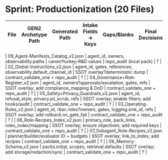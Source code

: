 # Sprint: Productionization (20 Files)

| File | GEN2 Archetype Path | Generated Path | Intake Fields → Keys | Gaps/Blanks | Final Decisions | Tests/Checks | Status |
| - | - | - | - | - | - | - | - |

| 09_Agent-Manifests_Catalog_v2.json | agent_id, owners, observability.paths | canon?turkey-R&D values | repo_audit (local pack) | ? |
| 02_Global-Instructions_v2.json | agent_id, gates, references, observability.default_channel_id | SSOT overlay?deterministic dump | contract_validate_one + repo_audit | ? |
| 04_Governance+Risk-Register_v2.json | agent_id, owners?approvals/escalation, gates, refs | SSOT overlay; add compliance_mapping & DoD | contract_validate_one + repo_audit | ? |
| 05_Safety+Privacy_Guardrails_v2.json | agent_id, refusal_style, privacy.pii_scrub, refs | SSOT overlay; enable filters; add hooks/audit | contract_validate_one + repo_audit | ? |
| 03_Operating-Rules_v2.json | agent_id, rbac.roles?owners, gates, logging.sink_id, refs | SSOT overlay; add rollback.on_gate_fail | contract_validate_one + repo_audit | ? |
| 06_Role-Recipes_Index_v2.json | primary_role, pack_links, roles_index/mapping | SSOT overlay; ensure objectives; add required keys | contract_validate_one + repo_audit | ? |
| 07_Subagent_Role-Recipes_v2.json | planner/builder/evaluator IO + budgets | SSOT overlay; link_to_index; add recipes | contract_validate_one + repo_audit | ? |
| 08_Memory-Schema_v2.json | packs.initial, scopes, retrieval.defaults | SSOT overlay; add storage/redaction/sync | contract_validate_one + repo_audit | ? |
